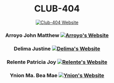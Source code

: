 <div align="center">

# CLUB-404
[![Club-404 Website](https://img.shields.io/badge/Netlify-Club%20404-4040F0?style=for-the-badge&logo=netlify&labelColor=0D0D0D)](https://mabeamae-exe5.netlify.app/)

### Arroyo John Matthew [![Arroyo's Website](https://img.shields.io/badge/Netlify-Arroyo-green?style=for-the-badge&logo=netlify)](https://mabeamae-exe5.netlify.app/)

### Delima Justine [![Delima's Website](https://img.shields.io/badge/Netlify-Delima-blue?style=for-the-badge&logo=netlify)](https://mabeamae-exe5.netlify.app/)


### Relente Patricia Joy [![Relente's Website](https://img.shields.io/badge/Netlify-Relente-pink?style=for-the-badge&logo=netlify)](https://mabeamae-exe5.netlify.app/)


### Ynion Ma. Bea Mae [![Ynion's Website](https://img.shields.io/badge/Netlify-Ynion-lightblue?style=for-the-badge&logo=netlify)](https://mabeamae-exe5.netlify.app/)
</div>

